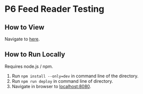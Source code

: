 # P6 Feed Reader Testing

## How to View
Navigate to [here](http://lisatd.github.io/p6-feedreader-testing).

## How to Run Locally
Requires node.js / npm.

1. Run `npm install --only=dev` in command line of the directory.
2. Run `npm run deploy` in command line of directory.
3. Navigate in browser to [localhost:8080](http://localhost:8080).